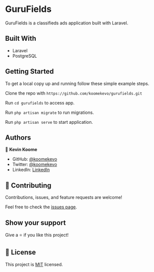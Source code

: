 # GuruFields

GuruFields is a classifieds ads application built with Laravel. 

## Built With

- Laravel
- PostgreSQL

## Getting Started

To get a local copy up and running follow these simple example steps.

Clone the repo with `https://github.com/koomekevo/gurufields.git`

Run `cd gurufields` to access app.

Run `php artisan migrate` to run migrations.

Run `php artisan serve` to start application.

## Authors

👤 **Kevin Koome**

- GitHub: [@koomekevo](https://github.com/koomekevo)
- Twitter: [@koomekevo](https://twitter.com/koomekevo)
- LinkedIn: [LinkedIn](https://ke.linkedin.com/in/kevin-koome-aab84186)

## 🤝 Contributing

Contributions, issues, and feature requests are welcome!

Feel free to check the [issues page](../../issues/).

## Show your support

Give a ⭐️ if you like this project!

## 📝 License

This project is [MIT](./MIT.md) licensed.